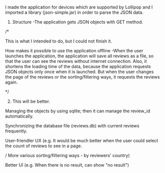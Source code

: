 I made the application for devices which are supported by Lollipop and I imported a library (json-simple.jar) in order to parse the JSON data.


1. Structure -The application gets JSON objects with GET method. 

/*

This is what I intended to do, but I could not finish it. 

How makes it possible to use the application offline -When the user launches the application, the application will save all reviews as a file, so that the user can see the reviews without internet connection. Also, it shortens the loading time of the data, because the application requests JSON objects only once when it is launched. But when the user changes the page of the reviews or the sorting/filtering ways, it requests the reviews again. 

*/





2. This will be better. 

Managing the objects by using sqlite; then it can manage the review_id automatically. 

Synchronizing the database file (reviews.db) with current reviews frequently. 

User-friendler UX (e.g. It would be much better when the user could select the count of reviews to see in a page.

/ More various sorting/filtering ways - by reviewers' country)

Better UI (e.g. When there is no result, can show "no result")